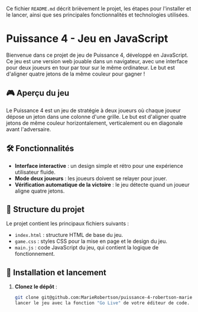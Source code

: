 Ce fichier `README.md` décrit brièvement le projet, les étapes pour l'installer et le lancer, ainsi que ses principales fonctionnalités et technologies utilisées.

# Puissance 4 - Jeu en JavaScript

Bienvenue dans ce projet de jeu de Puissance 4, développé en JavaScript. Ce jeu est une version web jouable dans un navigateur, avec une interface pour deux joueurs en tour par tour sur le même ordinateur. Le but est d'aligner quatre jetons de la même couleur pour gagner !

## 🎮 Aperçu du jeu
Le Puissance 4 est un jeu de stratégie à deux joueurs où chaque joueur dépose un jeton dans une colonne d'une grille. Le but est d'aligner quatre jetons de même couleur horizontalement, verticalement ou en diagonale avant l'adversaire.

## 🛠️ Fonctionnalités

- **Interface interactive** : un design simple et rétro pour une expérience utilisateur fluide.
- **Mode deux joueurs** : les joueurs doivent se relayer pour jouer.
- **Vérification automatique de la victoire** : le jeu détecte quand un joueur aligne quatre jetons.

## 📂 Structure du projet

Le projet contient les principaux fichiers suivants :

- `index.html` : structure HTML de base du jeu.
- `game.css` : styles CSS pour la mise en page et le design du jeu.
- `main.js` : code JavaScript du jeu, qui contient la logique de fonctionnement.

## 🚀 Installation et lancement

1. **Clonez le dépôt** :
   ```bash
   git clone git@github.com:MarieRobertson/puissance-4-robertson-marie.git
   lancer le jeu avec la fonction "Go Live" de votre éditeur de code.
